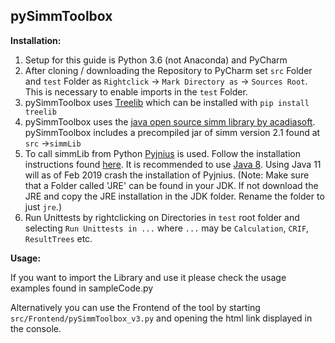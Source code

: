 **pySimmToolbox**
--------

**Installation:**

1. Setup for this guide is Python 3.6 (not Anaconda) and PyCharm
2. After cloning / downloading the Repository to PyCharm set `src` Folder and `test` Folder as `Rightclick` &rarr; `Mark Directory as` &rarr; `Sources Root`.  
This is necessary to enable imports in the `test` Folder.
3. pySimmToolbox uses [Treelib](https://treelib.readthedocs.io/en/latest/) which can be installed with
`pip install treelib`
4. pySimmToolbox uses the [java open source simm library by acadiasoft](https://github.com/AcadiaSoft/simm-lib "simm-lib"). pySimmToolbox includes a precompiled jar of simm version 2.1 found at `src` &rarr;`simmLib`
5. To call simmLib from Python [Pyjnius](https://pyjnius.readthedocs.io/en/stable/index.html) is used. Follow the installation instructions found [here](https://pyjnius.readthedocs.io/en/stable/installation.html#installation-for-windows "Pyjnius installation for Windows"). It is recommended to use [Java 8](https://www.oracle.com/technetwork/java/javase/downloads/jdk8-downloads-2133151.html). Using Java 11 will as of Feb 2019 crash the installation of Pyjnius. (Note: Make sure that a Folder called 'JRE' can be found in your JDK. If not download the JRE and copy the JRE installation in the JDK folder. Rename the folder to just `jre`.)
6. Run Unittests by rightclicking on Directories in `test` root folder and selecting `Run Unittests in ...` where `...` may be `Calculation`, `CRIF`, `ResultTrees` etc.

**Usage:**

If you want to import the Library and use it please check the usage examples found in sampleCode.py

Alternatively you can use the Frontend of the tool by starting `src/Frontend/pySimmToolbox_v3.py` and opening the html link displayed in the console.